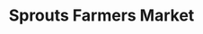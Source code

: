 ---
title: "Sprouts Farmers Market"
url: /granada-hills/sprouts-farmers-market/
shop: Supermarkt
---